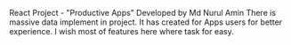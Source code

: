 React Project - "Productive Apps"
Developed by Md Nurul Amin
There is massive data implement in project. It has created for Apps users for better experience. I wish most of features here where task for easy.  

